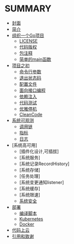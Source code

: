 # SUMMARY
- [封面](cover.md)
- [简介](README.md)
- [组织一个Go项目](go_project.md)
  -  [LICENSE](project/license.md)
  -  [代码版权](project/copyright.md)
  -  [包注释](project/package_comments.md)
  -  [简单的main函数](project/main.md) 
- [项目之初](beginning.md)
  - [命令行参数](beginning/cmd_args.md)
  - [退出状态码](beginning/exit_code.md)
  - [配置文件](beginning/config_file.md)
  - [面向接口编程](beginning/interface_code.md)
  - [依赖注入](beginning/dependency_injection.md)
  - [代码测试](beginning/code_test.md)
  - [优雅停机](beginning/grace_shutdown.md)
  - [CleanCode](beginning/clean_code.md)
- [系统可观测](observable.md)
  - [调用链](observable/trace.md)
  - [指标](observable/metric.md)
  - [日志](observable/log.md)
- [系统高可用] 
  - [插件化设计,可插拔]
  - [系统服务]
  - [系统记录RecordHistory]
  - [系统存储]
  - [任务处理]
  - [系统变更通知listener]  
  - [系统缓存]  
  - [系统限速]  
  - [系统安全](security.md)
- [部署](deploy.md)
  - [编译脚本](deploy/build.md)
  - [Kubernetes](deploy/kubernetes.md)
  - [Docker](deploy/docker.md)
- [代码上云](code_cloud.md)
- [引用和致谢](references_and_thanks.md)